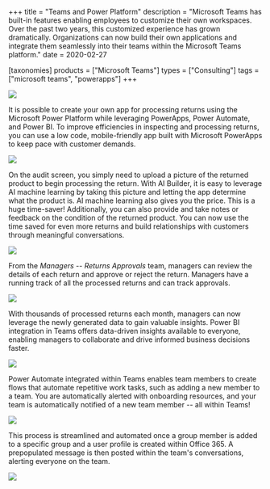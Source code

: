 +++
title = "Teams and Power Platform"
description = "Microsoft Teams has built-in features enabling employees to customize their own workspaces. Over the past two years, this customized experience has grown dramatically. Organizations can now build their own applications and integrate them seamlessly into their teams within the Microsoft Teams platform."
date = 2020-02-27

[taxonomies]
products = ["Microsoft Teams"]
types = ["Consulting"]
tags = ["microsoft teams", "powerapps"]
+++

![](https://o365hq.com/images/691.png)

It is possible to create your own app for processing returns using the
Microsoft Power Platform while leveraging PowerApps, Power Automate,
and Power BI. To improve efficiencies in inspecting and processing
returns, you can use a low code, mobile-friendly app built with Microsoft
PowerApps to keep pace with customer demands.

![](https://o365hq.com/images/694.png)

On the audit screen, you simply need to upload a picture of the returned
product to begin processing the return. With AI Builder, it is easy to
leverage AI machine learning by taking this picture and letting the app
determine what the product is. AI machine learning also gives you the
price. This is a huge time-saver! Additionally, you can also provide and
take notes or feedback on the condition of the returned product. You can
now use the time saved for even more returns and build relationships
with customers through meaningful conversations.

![](https://o365hq.com/images/693.png)

From the *Managers -- Returns Approvals* team, managers can review the
details of each return and approve or reject the return. Managers have a
running track of all the processed returns and can track approvals.

![](https://o365hq.com/images/692.png)

With thousands of processed returns each month, managers can now
leverage the newly generated data to gain valuable insights. Power BI
integration in Teams offers data-driven insights available to everyone,
enabling managers to collaborate and drive informed business decisions
faster.

![](https://o365hq.com/images/695.png)

Power Automate integrated within Teams enables team members to create
flows that automate repetitive work tasks, such as adding a new member
to a team. You are automatically alerted with onboarding resources, and
your team is automatically notified of a new team member -- all within
Teams!

![](https://o365hq.com/images/696.png)

This process is streamlined and automated once a group member is added
to a specific group and a user profile is created within Office 365. A
prepopulated message is then posted within the team's conversations,
alerting everyone on the team.

![](https://o365hq.com/images/697.png)
